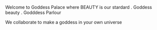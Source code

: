 Welcome to Goddess Palace where BEAUTY is our stardard
 . Goddess beauty
 . Godddess Parlour

We collaborate to make a goddess in your own universe
